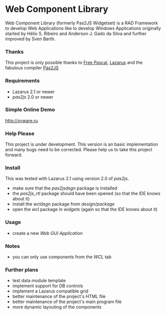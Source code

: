 # Web Component Library
Web Component Library (formerly Pas2JS Widgetset) is a RAD Framework to develop Web Applications like to develop Windows Applications originally started by Hélio S. Ribeiro and Anderson J. Gado da Silva and further improved by Sven Barth.

### Thanks
This project is only possible thanks to [Free Pascal](https://www.freepascal.org/ "Free Pascal"), [Lazarus](https://www.lazarus-ide.org/ "Lazarus") and the fabulous compiler [Pas2JS](http://wiki.freepascal.org/pas2js "Pas2JS")

### Requirements
* Lazarus 2.1 or newer
* _pas2js_ 2.0 or newer

### Simple Online Demo
http://syware.ru

### Help Please
This project is under development.
This version is an basic implementation and many bugs need to be corrected.
Please help us to take this project forward.

### Install
This was tested with Lazarus 2.1 using version 2.0 of _pas2js_.
* make sure that the _pas2jsdsgn_ package is installed
* the _pas2js_rtl_ package should have been opened (so that the IDE knows about it)
* install the _wcldsgn_ package from _design/package_
* open the _wcl_ package in _widgets_ (again so that the IDE knows about it)

### Usage
* create a new _Web GUI Application_

### Notes
* you can only use components from the _WCL_ tab

### Further plans
* test data module template
* implement support for DB controls
* implement a Lazarus compatible grid
* better maintenance of the project's HTML file
* better maintenance of the project's main program file
* more dynamic layouting of the components
